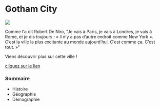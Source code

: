 # Gotham City
![](https://www.justifit.fr/wp-content/uploads/2019/10/batman-gotham-city-arkham-knight.jpg)

Comme l'a dit  Robert De Niro, "Je vais à Paris, je vais à Londres, je vais à Rome, et je dis toujours : « il n’y a pas d’autre endroit comme New York ». C’est la ville la plus excitante au monde aujourd’hui. C’est comme ça. C’est tout. »" 

Viens découvrir plus sur cette ville !

[cliquez sur le lien](https://rahmahamdi.github.io/)

### Sommaire
* Histoire
* Géographie
* Démographie
